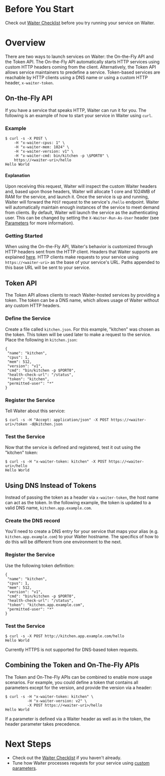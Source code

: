 # Before You Start

Check out [Waiter Checklist](service-checklist.md) before you try running your service on Waiter.

# Overview

There are two ways to launch services on Waiter: the On-the-Fly API and the Token API.  The On-the-Fly API automatically starts HTTP services using custom HTTP headers coming from the client.  Alternatively, the Token API allows service maintainers to predefine a service.  Token-based services are reachable by HTTP clients using a DNS name or using a custom HTTP header, `x-waiter-token`.

## On-the-Fly API

If you have a service that speaks HTTP, Waiter can run it for you. The following is an example of how to start your service in Waiter using `curl`.

### Example
```
$ curl -s -X POST \
    -H "x-waiter-cpus: 1" \
    -H "x-waiter-mem: 1024" \
    -H "x-waiter-version: v1" \
    -H "x-waiter-cmd: bin/kitchen -p \$PORT0" \
    https://<waiter-uri>/hello
Hello World
```

#### Explanation

Upon receiving this request, Waiter will inspect the custom Waiter headers and, based upon those headers, Waiter will allocate 1 core and 1024MB of RAM for the service, and launch it. Once the service is up and running, Waiter will forward the `POST` request to the service's `/hello` endpoint. Waiter will automatically maintain enough instances of the service to meet demand from clients. By default, Waiter will launch the service as the authenticating user. This can be changed by setting the `X-Waiter-Run-As-User` header (see [Parameters](parameters.md) for more information).

### Getting Started

When using the On-the-Fly API, Waiter's behavior is customized through HTTP headers sent from the HTTP client.  Headers that Waiter supports are explained [here](parameters.md). HTTP clients make requests to your service using `https://<waiter-uri>` as the base of your service's URL. Paths appended to this base URL will be sent to your service.

## Token API

The Token API allows clients to reach Waiter-hosted services by providing a token.  The token can be a DNS name, which allows usage of Waiter without any custom HTTP headers.

### Define the Service

Create a file called `kitchen.json`.  For this example, "kitchen" was chosen as the token.  This token will be used later to make a request to the service. Place the following in `kitchen.json`:

```
{
 "name": "kitchen",
 "cpus": 1,
 "mem": 512,
 "version": "v1",
 "cmd": "bin/kitchen -p $PORT0",
 "health-check-url": "/status",
 "token": "kitchen",
 "permitted-user": "*"
}
```

### Register the Service

Tell Waiter about this service:

```
$ curl -s -H "Accept: application/json" -X POST https://<waiter-uri>/token -d@kitchen.json
```

### Test the Service

Now that the service is defined and registered, test it out using the "kitchen" token:

```
$ curl -s -H "x-waiter-token: kitchen" -X POST https://<waiter-uri>/hello
Hello World
```

## Using DNS Instead of Tokens

Instead of passing the token as a header via `x-waiter-token`, the host name can act as the token.  In the following example, the token is updated to a valid DNS name, `kitchen.app.example.com`.

### Create the DNS record

You'll need to create a DNS entry for your service that maps your alias (e.g. `kitchen.app.example.com`) to your Waiter hostname. The specifics of how to do this will be different from one environment to the next.

### Register the Service

Use the following token definition:

```
{
 "name": "kitchen",
 "cpus": 1,
 "mem": 512,
 "version": "v1",
 "cmd": "bin/kitchen -p $PORT0",
 "health-check-url": "/status",
 "token": "kitchen.app.example.com",
 "permitted-user": "*"
}
```

### Test the Service

```
$ curl -s -X POST http://kitchen.app.example.com/hello
Hello World
```

Currently HTTPS is not supported for DNS-based token requests.

## Combining the Token and On-The-Fly APIs

The Token and On-The-Fly APIs can be combined to enable more usage scenarios.  For example, you could define a token that contains all parameters except for the version, and provide the version via a header:

```
$ curl -s -H "x-waiter-token: kitchen" \
          -H "x-waiter-version: v2" \
          -X POST https://<waiter-uri>/hello
Hello World
```

If a parameter is defined via a Waiter header as well as in the token, the header parameter takes precedence.

# Next Steps

- Check out the [Waiter Checklist](service-checklist.md) if you haven't already.
- Tune how Waiter processes requests for your service using [custom parameters](parameters.md).
